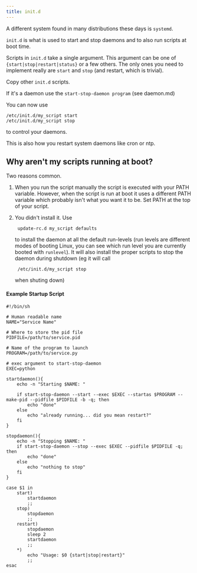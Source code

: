 ```yaml
---
title: init.d
---
```


A different system found in many distributions these days is `systemd`.

`init.d` is what is used to start and stop daemons and to also run scripts
at boot time.

Scripts in `init.d` take a single argument. This argument can be one of
`{start|stop|restart|status}` or a few others. The only ones you need
to implement really are `start` and `stop` (and restart, which is trivial).

Copy other `init.d` scripts.

If it's a daemon use the `start-stop-daemon program` (see daemon.md)

You can now use

    /etc/init.d/my_script start
    /etc/init.d/my_script stop

to control your daemons.

This is also how you restart system daemons like cron or ntp.

## Why aren't my scripts running at boot?

Two reasons common.

1. When you run the script manually the script is executed with your PATH
   variable. However, when the script is run at boot it uses a different
   PATH variable which probably isn't what you want it to be. Set PATH
   at the top of your script.

2. You didn't install it. Use
        
        update-rc.d my_script defaults
    
   to install the daemon at all the default run-levels (run levels are
   different modes of booting Linux, you can see which run level you are
   currently booted with `runlevel`). It will also install the proper
   scripts to stop the daemon during shutdown (eg it will call

        /etc/init.d/my_script stop

   when shuting down)

#### Example Startup Script
~~~ {.bash}
#!/bin/sh

# Human readable name
NAME="Service Name"

# Where to store the pid file
PIDFILE=/path/to/service.pid

# Name of the program to launch
PROGRAM=/path/to/service.py

# exec argument to start-stop-daemon
EXEC=python

startdaemon(){
    echo -n "Starting $NAME: "

    if start-stop-daemon --start --exec $EXEC --startas $PROGRAM --make-pid --pidfile $PIDFILE -b -q; then
        echo "done"
    else
        echo "already running... did you mean restart?"
    fi
}

stopdaemon(){
    echo -n "Stopping $NAME: "
    if start-stop-daemon --stop --exec $EXEC --pidfile $PIDFILE -q; then
        echo "done"
    else
        echo "nothing to stop"
    fi
}

case $1 in
    start)
        startdaemon
        ;;
    stop)
        stopdaemon
        ;;
    restart)
        stopdaemon
        sleep 2
        startdaemon
        ;;
    *)
        echo "Usage: $0 {start|stop|restart}"
        ;;
esac
~~~
